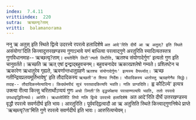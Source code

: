 ```yaml
---
index:  7.4.11
vrittiindex:  220
sutra:  ऋच्छत्यृ?ताम्
vritti:  balamanorama 
---
```


ननु ऋ अतुस् इति स्थिते द्वित्वे उदरत्त्वे रपरत्वे हलादिशेषे `अत आदे'रिति दीर्घे आ ऋ अतुस्? इति स्थिते `असंयोगा'दिति कित्त्वादुत्तरखण्डस्य गुणाऽभावे यणं बाधित्वा परत्वाद्गुणे अरतुरिति स्यादित्यतस्तत्र गुणविधानमाह-- ऋच्छत्यृ?ताम्। `दयतेर्दिगि लिटी'त्यतो लिटीति,` ऋतश्च संयोगादेर्गुण' इत्यतो गुण इति चानुवर्तते। ऋच्छति ऋ ऋत् एषां द्वन्द्वाद्बहुवचनम्। बहुवचनादेव ऋकारप्रश्लेषो गम्यते। प्रश्लिष्टेन च ऋकारेण ऋधातुरेव गृह्यते, ऋवर्णान्तधातुग्रहणे `ऋतश्च संयोगादेर्गुणः' इत्यस्य वैयर्थ्यात्। `ऋच्छ गतीन्द्रियप्रलयमूर्तिभावेषु' इति तौदादिकस्य `ऋच्छती'त श्तिपा निर्देशः। भौवादिकस्य धातोस्तु ऋग्रहणेनैव सिद्धेः। तदाह-- तौदादिकस्येत्यादिना। किदर्थमपीदं सूत्रं परतवादकित्यपि भवति। णलि प्राग्वदिति। `ह्व कौटिल्ये' इत्यत्र उक्त्या रीत्या कित्सु चरितार्थोऽप्ययं गुणः `अचो ञ्णिती'ति वृद्ध्यपेक्षया परत्वाण्णल्यपि भवति, ततो रपरत्वे उपधावृद्धिरित्यर्थः। आरेति। ऋधातोर्लिटि तिपो णलि द्वित्वे उरदत्त्वे हलादिशेषे `अत आदे'रिति दीर्घे उत्तरखण्डस्य वृद्धौ रपरत्वे सवर्णदीर्घ इति भावः। आरतुरिति। पूर्ववद्द्वित्वादौ आ ऋ अतुसिति स्थिते कित्त्वाद्गुणनिषेधे प्राप्ते `ऋच्छत्यृ?ता'मिति गुणे रपरत्वे सवर्णदीर्घ इति भावः। आरुरित्यप्येवम्।


